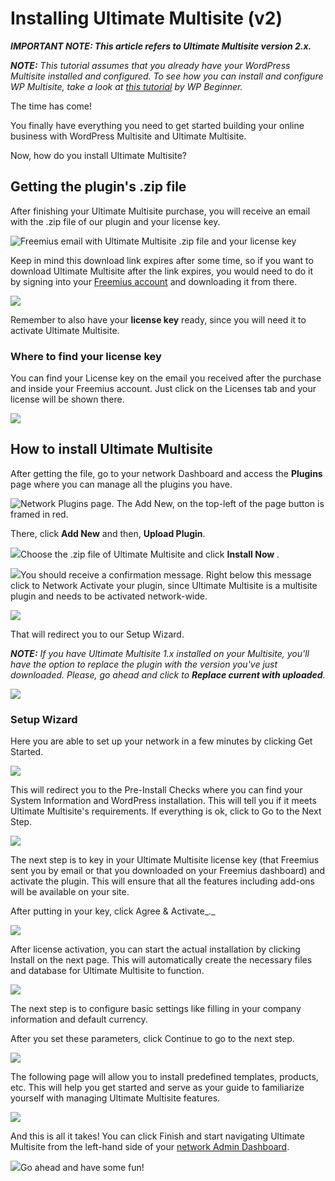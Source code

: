 # Installing Ultimate Multisite (v2)

_**IMPORTANT NOTE: This article refers to Ultimate Multisite version 2.x.**_

_**NOTE:** This tutorial assumes that you already have your WordPress Multisite installed and configured. To see how you can install and configure WP Multisite, take a look at_ [_this tutorial_](https://www.wpbeginner.com/glossary/multisite/) _by WP Beginner._

The time has come!

You finally have everything you need to get started building your online business with WordPress Multisite and Ultimate Multisite.

Now, how do you install Ultimate Multisite?

## Getting the plugin's .zip file

After finishing your Ultimate Multisite purchase, you will receive an email with the .zip file of our plugin and your license key.

![Freemius email with Ultimate Multisite .zip file and your license key](https://wp-ultimo-space.fra1.cdn.digitaloceanspaces.com/hs-file-SJrIP7WCKD.png)

Keep in mind this download link expires after some time, so if you want to download Ultimate Multisite after the link expires, you would need to do it by signing into your [Freemius account](https://help.wpultimo.com/article/282-how-can-i-access-my-account-page-for-the-first-time) and downloading it from there.

![](https://wp-ultimo-space.fra1.cdn.digitaloceanspaces.com/hs-file-5TZCOQGhZ2.png)

Remember to also have your **license key** ready, since you will need it to activate Ultimate Multisite.

### Where to find your license key

You can find your License key on the email you received after the purchase and inside your Freemius account. Just click on the Licenses tab and your license will be shown there.

![](https://wp-ultimo-space.fra1.cdn.digitaloceanspaces.com/hs-file-u0gaB13yA7.png)

## How to install Ultimate Multisite

After getting the file, go to your network Dashboard and access the **Plugins** page where you can manage all the plugins you have.

![Network Plugins page. The Add New, on the top-left of the page button is framed in red.](https://wp-ultimo-space.fra1.cdn.digitaloceanspaces.com/hs-file-zGkPn1wGKS.png)

There, click **Add New** and then, **Upload Plugin**.

![](https://wp-ultimo-space.fra1.cdn.digitaloceanspaces.com/hs-file-0EBR5s3CV9.png)Choose the .zip file of Ultimate Multisite and click **Install Now** *.*

![](https://wp-ultimo-space.fra1.cdn.digitaloceanspaces.com/hs-file-S1Ocb8uDqc.png)You should receive a confirmation message. Right below this message click to Network Activate your plugin, since Ultimate Multisite is a multisite plugin and needs to be activated network-wide.

![](https://wp-ultimo-space.fra1.cdn.digitaloceanspaces.com/hs-file-TJdlVeDLaT.png)

That will redirect you to our Setup Wizard.

_**NOTE:** If you have Ultimate Multisite 1.x installed on your Multisite, you'll have the option to replace the plugin with the version you've just downloaded. Please, go ahead and click to **Replace current with uploaded**._

![](https://support.delta.nextpress.co/rails/active_storage/blobs/redirect/eyJfcmFpbHMiOnsibWVzc2FnZSI6IkJBaHBBcDhjIiwiZXhwIjpudWxsLCJwdXIiOiJibG9iX2lkIn19--e05ff580eff348cd6375b85e29dc5f706cef773f/Migration.png)

### Setup Wizard

Here you are able to set up your network in a few minutes by clicking Get Started.

![](https://wp-ultimo-space.fra1.cdn.digitaloceanspaces.com/hs-file-xu9x5Ic4On.png)

This will redirect you to the Pre-Install Checks where you can find your System Information and WordPress installation. This will tell you if it meets Ultimate Multisite's requirements. If everything is ok, click to Go to the Next Step.

![](https://wp-ultimo-space.fra1.cdn.digitaloceanspaces.com/hs-file-mXkWim2aqC.png)

The next step is to key in your Ultimate Multisite license key (that Freemius sent you by email or that you downloaded on your Freemius dashboard) and activate the plugin. This will ensure that all the features including add-ons will be available on your site.

After putting in your key, click Agree & Activate_._

![](https://wp-ultimo-space.fra1.cdn.digitaloceanspaces.com/hs-file-dI5kglEI2P.png)

After license activation, you can start the actual installation by clicking Install on the next page. This will automatically create the necessary files and database for Ultimate Multisite to function.

![](https://wp-ultimo-space.fra1.cdn.digitaloceanspaces.com/hs-file-V0e2172hOG.png)

The next step is to configure basic settings like filling in your company information and default currency.

After you set these parameters, click Continue to go to the next step.

![](https://wp-ultimo-space.fra1.cdn.digitaloceanspaces.com/hs-file-8toN93TqK3.png)

The following page will allow you to install predefined templates, products, etc. This will help you get started and serve as your guide to familiarize yourself with managing Ultimate Multisite features.

![](https://wp-ultimo-space.fra1.cdn.digitaloceanspaces.com/hs-file-4Fo6tjsHxf.png)

And this is all it takes! You can click Finish and start navigating Ultimate Multisite from the left-hand side of your [network Admin Dashboard](https://help.wpultimo.com/article/330-understanding-the-wp-ultimo-dashboard).

![](https://wp-ultimo-space.fra1.cdn.digitaloceanspaces.com/hs-file-feDUW5fW4o.png)Go ahead and have some fun!
